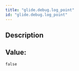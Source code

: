 ```yaml
---
title: "glide.debug.log_point"
id: "glide.debug.log_point"
---
```

## Description



## Value: 
```
false
```